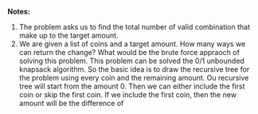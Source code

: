 **Notes:**

1. The problem asks us to find the total number of valid combination that make up to the target amount.
2. We are given a list of coins and a target amount. How many ways we can return the change? What would be the brute force appraoch of solving this problem. This problem can be solved the 0/1 unbounded knapsack algorithm. So the basic idea is to draw the recursive tree for the problem using every coin and the remaining amount. Ou recursive tree will start from the amount 0. Then we can either include the first coin or skip the first coin. If we include the first coin, then the new amount will be the difference of
